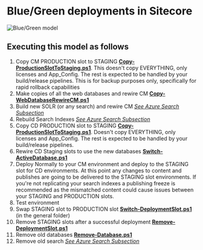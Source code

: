 # Blue/Green deployments in Sitecore
![Blue/Green model](https://jeffdarchuk.files.wordpress.com/2018/11/sitecore-9-blue-green-model.png?w=776)
## Executing this model as follows
1. Copy CM PRODUCTION slot to STAGING [**Copy-ProductionSlotToStaging.ps1**](Copy-ProductionSlotToStaging.ps1).  This doesn't copy EVERYTHING, only licenses and App_Config.  The rest is expected to be handled by your build/release pipelines. This is for backup purposes only, specifically for rapid rollback capabilities
2. Make copies of all the web databases and rewire CM [**Copy-WebDatabaseRewireCM.ps1**](Copy-WebDatabaseRewireCM.ps1)
3. Build new SOLR (or any search) and rewire CM [_See Azure Search Subsection_](AzureSearch)
4. Rebuild Search Indexes  [_See Azure Search Subsection_](AzureSearch)
5. Copy CD PRODUCTION slot to STAGING [**Copy-ProductionSlotToStaging.ps1**](Copy-ProductionSlotToStaging.ps1). Doesn't copy EVERYTHING, only licenses and App_Config.  The rest is expected to be handled by your build/release pipelines.
6. Rewire CD Staging slots to use the new databases [**Switch-ActiveDatabase.ps1**](Switch-ActiveDatabase.ps1)
7. Deploy Normally to your CM environment and deploy to the STAGING slot for CD environments. At this point any changes to content and publishes are going to be delivered to the STAGING slot environments.  If you're not replicating your search indexes a publishing freeze is recommended as the mismatched content could cause issues between your STAGING and PRODUCTION slots.
8. Test environment
9. Swap STAGING slot to PRODUCTION slot [**Switch-DeploymentSlot.ps1**](/../General/Switch-DeploymentSlot.ps1) (in the general folder)
10. Remove STAGING slots after a successful deployment [**Remove-DeploymentSlot.ps1**](Remove-DeploymentSlot.ps1)
11. Remove old databases [**Remove-Database.ps1**](Remove-Database.ps1)
12. Remove old search [_See Azure Search Subsection_](AzureSearch) 
